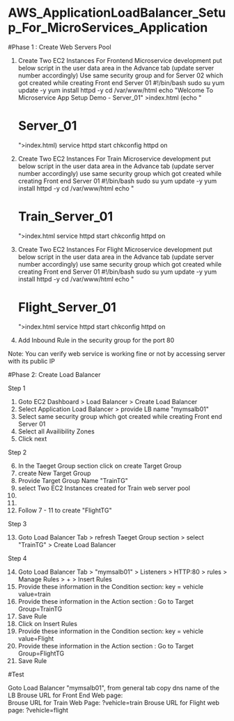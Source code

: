# AWS_ApplicationLoadBalancer_Setup_For_MicroServices_Application

#Phase 1 : Create Web Servers Pool

1) Create Two EC2 Instances For Frontend Microservice development
put below script in the user data area in the Advance tab (update server number accordingly)
Use same security group and for Server 02 which got created while creating Front end Server 01
#!/bin/bash
sudo su
yum update -y
yum install httpd -y
cd /var/www/html
echo "Welcome To Microservice App Setup Demo - Server_01" >index.html (echo "<html><h1>Server_01</h1></html>">index.html)
service httpd start
chkconfig httpd on

2) Create Two EC2 Instances For Train Microservice development
put below script in the user data area in the Advance tab (update server number accordingly)
use same security group which got created while creating Front end Server 01
#!/bin/bash
sudo su
yum update -y
yum install httpd -y
cd /var/www/html
echo "<html><h1>Train_Server_01</h1></html>">index.html
service httpd start
chkconfig httpd on

3) Create Two EC2 Instances For Flight Microservice development 
put below script in the user data area in the Advance tab (update server number accordingly)
use same security group which got created while creating Front end Server 01
#!/bin/bash
sudo su
yum update -y
yum install httpd -y
cd /var/www/html
echo "<html><h1>Flight_Server_01</h1></html>">index.html
service httpd start
chkconfig httpd on

4) Add Inbound Rule in the security group for the port 80

Note: You can verify web service is working fine or not by accessing server with its public IP


#Phase 2: Create Load Balancer

Step 1
1) Goto EC2 Dashboard > Load Balancer > Create Load Balancer
2) Select Application Load Balancer > provide LB name "mymsalb01"
3) Select same security group which got created while creating Front end Server 01
4) Select all Availibility Zones
5) Click next

Step 2

6) In the Taeget Group section click on create Target Group
7) create New Target Group
8) Provide Target Group Name "TrainTG" 
9) select Two EC2 Instances created for Train web server pool
10)
11) 
12) Follow 7 - 11 to create "FlightTG"

Step 3

13) Goto Load Balancer Tab > refresh Taeget Group section > select "TrainTG" > Create Load Balancer

Step 4

14) Goto Load Balancer Tab > "mymsalb01" > Listeners > HTTP:80 > rules > Manage Rules > + > Insert Rules
15) Provide these information in the Condition section: key = vehicle value=train
16) Provide these information in the Action section : Go to Target Group=TrainTG
17) Save Rule
18) Click on Insert Rules
19) Provide these information in the Condition section: key = vehicle value=Flight
20) Provide these information in the Action section : Go to Target Group=FlightTG
21) Save Rule


#Test

Goto Load Balancer "mymsalb01", from general tab copy dns name of the LB
Brouse URL for Front End Web page: <dns name of the LB>\
Brouse URL for Train Web Page: <dns name of the LB>\?vehicle=train
Brouse URL for Flight web page: <dns name of the LB>\?vehicle=flight
